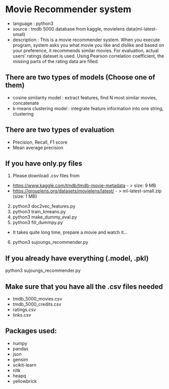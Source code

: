# Movie Recommender system

* language : python3
* source : tmdb 5000 database from kaggle, movielens data(ml-latest-small)
* description : This is a movie recommender system. When you execute program, system asks you what movie you like and dislike and based on your preference, it recommends similar movies. For evaluation, actual users' ratings dataset is used. Using Pearson correlation coefficient, the missing parts of the rating data are filled.

## There are two types of models (Choose one of them)
* cosine similarity model : extract features, find N most similar movies, concatenate
* k-means clustering model : integrate feature information into one string, clustering

## There are two types of evaluation
* Precision, Recall, F1 score
* Mean average precision


## If you have only.py files

1) Please download .csv files from

* https://www.kaggle.com/tmdb/tmdb-movie-metadata - > size: 9 MB
* https://grouplens.org/datasets/movielens/latest/ - > ml-latest-small.zip (size: 1 MB)

2) python3 doc2vec_features.py
3) python3 train_kmeans.py
4) python3 make_dummy_eval.py
5) python3 fill_dummpy.py
* It takes quite long time, prepare a movie and watch it...
6) python3 sujoungs_recommender.py



## If you already have everything (.model, .pkl)
python3 sujoungs_recommender.py


## Make sure that you have all the .csv files needed
* tmdb_5000_movies.csv
* tmdb_5000_credits.csv
* ratings.csv
* links.csv


## Packages used:
* numpy
* pandas
* json
* gensim
* scikit-learn
* nltk
* heapq
* yellowbrick
